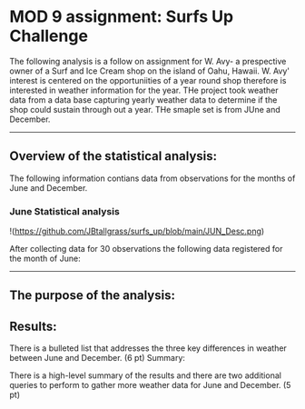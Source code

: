 # MOD 9 assignment: Surfs Up Challenge
The following analysis is a follow on assignment for W. Avy- a prespective owner of a Surf and Ice Cream shop on the island of Oahu, Hawaii.
W. Avy' interest is centered on the opportuniities of a year round shop therefore is interested in weather information for the year. THe project took weather data from a data base capturing yearly weather data to determine if the shop could sustain through out a year. THe smaple set is from JUne and December.
______________________________________________________________________________________
## Overview of the statistical analysis:
The following information contians data from observations for the months of June and December. 

### June Statistical analysis
!(https://github.com/JBtallgrass/surfs_up/blob/main/JUN_Desc.png)

 After collecting data for 30 observations the following data registered for the month of June:






__________________________________________________________________________________________
## The purpose of the analysis:

## Results:

There is a bulleted list that addresses the three key differences in weather between June and December. (6 pt)
Summary:

There is a high-level summary of the results and there are two additional queries to perform to gather more weather data for June and December. (5 pt)
